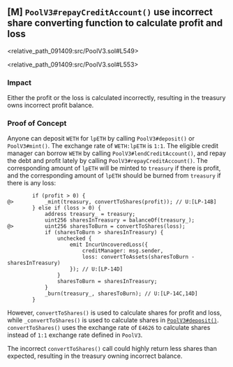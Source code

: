 ## [M] `PoolV3#repayCreditAccount()` use incorrect share converting function to calculate profit and loss

<relative_path_091409:src/PoolV3.sol#L549> 

<relative_path_091409:src/PoolV3.sol#L553>

### Impact

Either the profit or the loss is calculated incorrectly, resulting in the treasury owns incorrect profit balance.

### Proof of Concept

Anyone can deposit `WETH` for `lpETH` by calling `PoolV3#deposit()` or `PoolV3#mint()`.  The exchange rate of `WETH:lpETH` is `1:1`.
The eligible credit manager can borrow `WETH` by calling `PoolV3#lendCreditAccount()`, and repay the debt and profit lately by calling `PoolV3#repayCreditAccount()`.
The corresponding amount of `lpETH` will be minted to `treasury` if there is profit, and the corresponding amount of `lpETH` should be burned from `treasury` if there is any loss:

```solidity
        if (profit > 0) {
@>          _mint(treasury, convertToShares(profit)); // U:[LP-14B]
        } else if (loss > 0) {
            address treasury_ = treasury;
            uint256 sharesInTreasury = balanceOf(treasury_);
@>          uint256 sharesToBurn = convertToShares(loss);
            if (sharesToBurn > sharesInTreasury) {
                unchecked {
                    emit IncurUncoveredLoss({
                        creditManager: msg.sender,
                        loss: convertToAssets(sharesToBurn - sharesInTreasury)
                    }); // U:[LP-14D]
                }
                sharesToBurn = sharesInTreasury;
            }
            _burn(treasury_, sharesToBurn); // U:[LP-14C,14D]
        }
```

However, `convertToShares()` is used to calculate shares for profit and loss, while  `_convertToShares()` is used to calculate shares in [`PoolV3#deposit()`](relative_path_091409:src/PoolV3.sol#L243).
`convertToShares()` uses the exchange rate of `E4626` to calculate shares instead of `1:1` exchange rate defined in `PoolV3`.

The incorrect `convertToShares()` call could highly return less shares than expected, resulting in the treasury owning incorrect balance.



